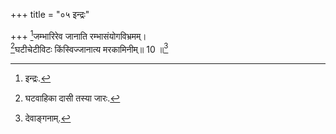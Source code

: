 +++
title = "०५ इन्द्रः"

+++
[^1]जम्भारिरेव जानाति रम्भासंयोगविभ्रमम्।  
[^2]घटीचेटीविटः किंस्विज्जानात्य मरकामिनीम्॥ 10 ॥[^3]  
  
[^1]: इन्द्रः.

[^2]: घटवाहिका दासी तस्या जारः.

[^3]: देवाङ्गनाम्.
